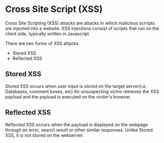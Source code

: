 # Cross Site Script (XSS)

Cross Site Scripting (XSS) attacks are attacks in which malicious scrripts are injected
into a website. XSS injections consist of scripts that run on the client side, typically
written in Javascript.

There are two forms of XSS attacks.

- Stored XSS
- Reflected XSS

## Stored XSS

Stored XSS occurs when user input is stored on the target server(i.e. Databases, comment boxes, etc)
An unsuspecting victim retreives the XSS payload and the payload is executed on the victim's
browser.

## Reflected XSS

Reflected XSS occurs when the payload is displayed on the webpage through an error, search result
or other similar responses. Unlike Stored XSS, it is not stored on the webserver.

